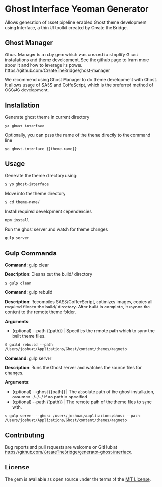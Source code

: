 # Ghost Interface Yeoman Generator

Allows generation of asset pipeline enabled Ghost theme development using Interface, a thin UI toolkit created by Create the Bridge.

## Ghost Manager

Ghost Manager is a ruby gem which was created to simplify Ghost installations and theme development. See the github page to learn more about it and how to leverage its power. https://github.com/CreateTheBridge/ghost-manager

We recommend using Ghost Manager to do theme development with Ghost. It allows usage of SASS and CoffeScript, which is the preferred method of CSS/JS development.

## Installation

Generate ghost theme in current directory
```
yo ghost-interface
```

Optionally, you can pass the name of the theme directly to the command line
```
yo ghost-interface {{theme-name}}
```

## Usage

Generate the theme directory using:
```
$ yo ghost-interface
```

Move into the theme directory
```
$ cd theme-name/
```

Install required development dependencies
```
npm install
```

Run the ghost server and watch for theme changes
```
gulp server
```

## Gulp Commands

**Command**: gulp clean

**Description**: Cleans out the build/ directory

```
$ gulp clean
```

**Command**: gulp rebuild

**Description**: Recompiles SASS/CoffeeScript, optimizes images, copies all required files to the build/ directory. After build is complete, it rsyncs the content to the remote theme folder.

**Arguments**:
+ (optional) --path {{path}} | Specifies the remote path which to sync the built theme files.

```
$ guild rebuild --path /Users/joshuat/Applications/Ghost/content/themes/magneto
```

**Command**: gulp server

**Description**: Runs the Ghost server and watches the source files for changes.

**Arguments**:
+ (optional) --ghost {{path}} | The absolute path of the ghost installation, assumes ../../../ if no path is specified
+ (optional) --path {{path}} | The remote path of the theme files to sync with.

```
$ gulp server --ghost /Users/joshuat/Applications/Ghost --path /Users/joshuat/Applications/Ghost/content/themes/magneto
```

## Contributing

Bug reports and pull requests are welcome on GitHub at https://github.com/CreateTheBridge/generator-ghost-interface.


## License

The gem is available as open source under the terms of the [MIT License](http://opensource.org/licenses/MIT).
